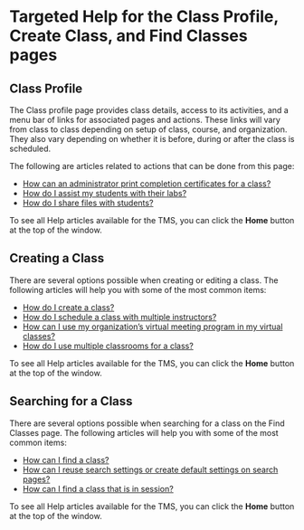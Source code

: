 # Targeted Help for the Class Profile, Create Class, and Find Classes pages

## Class Profile
The Class profile page provides class details, access to its activities, and a menu bar of links for associated pages and actions. These links will vary from class to class depending on setup of class, course, and organization. They also vary depending on whether it is before, during or after the class is scheduled.

The following are articles related to actions that can be done from this page:

- [How can an administrator print completion certificates for a class?](../tms-administrators/classes/schedule/print-completion-certificates-for-class-by-admin.md)
- [How do I assist my students with their labs?](../instructors/student-labs/assist-students.md)
- [How do I share files with students?](../instructors/student-labs/share-files-with-students.md)

To see all Help articles available for the TMS, you can click the **Home** button at the top of the window.

## Creating a Class

There are several options possible when creating or editing a class. The following articles will help you with some of the most common items: 

- [How do I create a class?](../tms-administrators/classes/schedule/create-class.md)
- [How do I schedule a class with multiple instructors?](../tms-administrators/classes/instructors/schedule-class-with-multiple-instructors.md)
- [How can I use my organization’s virtual meeting program in my virtual classes?](../tms-administrators/classes/classrooms-equipment/custom-virtual-classroom.md)
- [How do I use multiple classrooms for a class?](../tms-administrators/classes/classrooms-equipment/use-multiple-classrooms-for-class.md)

To see all Help articles available for the TMS, you can click the **Home** button at the top of the window.

## Searching for a Class

There are several options possible when searching for a class on the Find Classes page. The following articles will help you with some of the most common items: 

- [How can I find a class?](../tms-administrators/classes/instructors/find-class.md)
- [How can I reuse search settings or create default settings on search pages?](../tms-administrators/fundamentals/reuse-search-settings-or-create-default-settings-on-search-pages.md)
- [How can I find a class that is in session?](../tms-administrators/classes/instructors/find-class-in-session.md)

To see all Help articles available for the TMS, you can click the **Home** button at the top of the window.